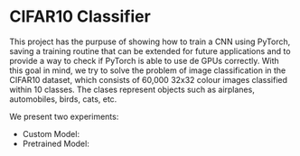 # CIFAR10 Classifier

This project has the purpuse of showing how to train a CNN using PyTorch, saving a training routine that can be extended for future applications and to provide a way to check if PyTorch is able to use de GPUs correctly. With this goal in mind, we try to solve the problem of image classification in the CIFAR10 dataset, which consists of 60,000 32x32 colour images classified within 10 classes. The clases represent objects such as airplanes, automobiles, birds, cats, etc.

We present two experiments:

* Custom Model:
* Pretrained Model: